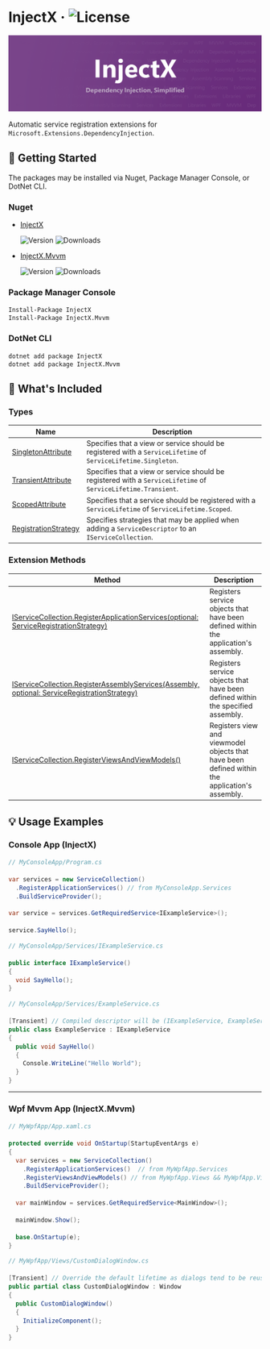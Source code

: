 # InjectX · ![License](https://img.shields.io/github/license/Ch0pstix/InjectX?style=flat-square)

![InjectX Banner](/res/banner.png?raw=true)

Automatic service registration extensions for `Microsoft.Extensions.DependencyInjection`.

## 🚀 Getting Started

The packages may be installed via Nuget, Package Manager Console, or DotNet CLI.

### Nuget

- [InjectX][1]

  ![Version](https://img.shields.io/nuget/v/InjectX?label=Version&style=flat-square) ![Downloads](https://img.shields.io/nuget/dt/InjectX?label=Downloads&style=flat-square)

- [InjectX.Mvvm][2]
  
  ![Version](https://img.shields.io/nuget/v/InjectX.Mvvm?label=Version&style=flat-square) ![Downloads](https://img.shields.io/nuget/dt/InjectX.Mvvm?label=Downloads&style=flat-square)

[1]: https://www.nuget.org/packages/InjectX/
[2]: https://www.nuget.org/packages/InjectX.Mvvm/

### Package Manager Console

```shell
Install-Package InjectX
Install-Package InjectX.Mvvm
```

### DotNet CLI

```shell
dotnet add package InjectX
dotnet add package InjectX.Mvvm
```

## 📂 What's Included

### Types

| Name                                                           | Description                                                                                                    |
| -------------------------------------------------------------- | -------------------------------------------------------------------------------------------------------------- |
| [SingletonAttribute](src/InjectX.Shared/SingletonAttribute.cs) | Specifies that a view or service should be registered with a `ServiceLifetime` of `ServiceLifetime.Singleton`. |
| [TransientAttribute](src/InjectX.Shared/TransientAttribute.cs) | Specifies that a view or service should be registered with a `ServiceLifetime` of `ServiceLifetime.Transient`. |
| [ScopedAttribute](src/InjectX.Shared/ScopedAttribute.cs)       | Specifies that a service should be registered with a `ServiceLifetime` of `ServiceLifetime.Scoped`.            |
| [RegistrationStrategy](src/InjectX/RegistrationStrategy.cs)    | Specifies strategies that may be applied when adding a `ServiceDescriptor` to an `IServiceCollection`.         |

### Extension Methods

| Method                                                                                                                                     | Description                                                                                    |
| ------------------------------------------------------------------------------------------------------------------------------------------ | ---------------------------------------------------------------------------------------------- |
| [IServiceCollection.RegisterApplicationServices(optional: ServiceRegistrationStrategy)](src/InjectX/ServiceCollectionExtensions.cs)        | Registers service objects that have been defined within the application's assembly.            |
| [IServiceCollection.RegisterAssemblyServices(Assembly, optional: ServiceRegistrationStrategy)](src/InjectX/ServiceCollectionExtensions.cs) | Registers service objects that have been defined within the specified assembly.                |
| [IServiceCollection.RegisterViewsAndViewModels()](src/InjectX.Mvvm/ServiceCollectionExtensions.cs)                                         | Registers view and viewmodel objects that have been defined within the application's assembly. |

## 💡 Usage Examples

### Console App (InjectX)

```csharp
// MyConsoleApp/Program.cs

var services = new ServiceCollection()
  .RegisterApplicationServices() // from MyConsoleApp.Services
  .BuildServiceProvider();

var service = services.GetRequiredService<IExampleService>();

service.SayHello();
```

```csharp
// MyConsoleApp/Services/IExampleService.cs

public interface IExampleService()
{
  void SayHello();
}
```

```csharp
// MyConsoleApp/Services/ExampleService.cs

[Transient] // Compiled descriptor will be (IExampleService, ExampleService, ServiceLifetime.Transient)
public class ExampleService : IExampleService
{
  public void SayHello()
  {
    Console.WriteLine("Hello World");
  }
}
```

---

### Wpf Mvvm App (InjectX.Mvvm)

```csharp
// MyWpfApp/App.xaml.cs

protected override void OnStartup(StartupEventArgs e)
{
  var services = new ServiceCollection()
    .RegisterApplicationServices()  // from MyWpfApp.Services
    .RegisterViewsAndViewModels() // from MyWpfApp.Views && MyWpfApp.ViewModels
    .BuildServiceProvider();
    
  var mainWindow = services.GetRequiredService<MainWindow>();
  
  mainWindow.Show();
  
  base.OnStartup(e);
}
```

```csharp
// MyWpfApp/Views/CustomDialogWindow.cs

[Transient] // Override the default lifetime as dialogs tend to be reusable objects
public partial class CustomDialogWindow : Window
{
  public CustomDialogWindow()
  {
    InitializeComponent();
  }
}
```
